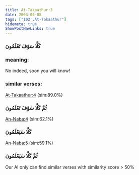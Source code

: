 ```yaml
---
title: At-Takaathur:3
date: 2003-06-08
tags: ["102 .At-Takaathur"]
hidemeta: true 
ShowPostNavLinks: true 
---
```

### كَلَّا سَوْفَ تَعْلَمُونَ
### meaning: 
No indeed, soon you will know!
### similar verses: 

[At-Takaathur:4](/102/4) (sim:89.0%)

### ثُمَّ كَلَّا سَوْفَ تَعْلَمُونَ

[An-Naba:4](/78/4) (sim:62.1%)

### كَلَّا سَيَعْلَمُونَ

[An-Naba:5](/78/5) (sim:59.1%)

### ثُمَّ كَلَّا سَيَعْلَمُونَ

Our AI only can find similar verses with similarity score > 50% 

